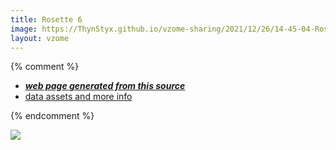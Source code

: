 ```yaml
---
title: Rosette 6
image: https://ThynStyx.github.io/vzome-sharing/2021/12/26/14-45-04-Rosette 6/Rosette 6.png
layout: vzome
---
```


{% comment %}
 - [***web page generated from this source***][post]
 - [data assets and more info][github]

[post]: <https://ThynStyx.github.io/vzome-sharing/2021/12/26/Rosette 6-14-45-04.html>
[github]: <https://github.com/ThynStyx/vzome-sharing/tree/main/2021/12/26/14-45-04-Rosette 6/>
{% endcomment %}

<vzome-viewer style="width: 100%; height: 65vh;"
       src="https://ThynStyx.github.io/vzome-sharing/2021/12/26/14-45-04-Rosette 6/Rosette 6.vZome" >
  <img src="https://ThynStyx.github.io/vzome-sharing/2021/12/26/14-45-04-Rosette 6/Rosette 6.png" />
</vzome-viewer>